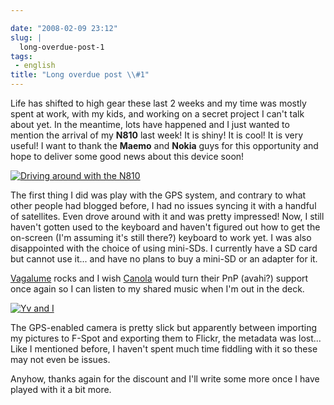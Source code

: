 ```yaml
---

date: "2008-02-09 23:12"
slug: |
  long-overdue-post-1
tags:
 - english
title: "Long overdue post \\#1"
---
```


Life has shifted to high gear these last 2 weeks and my time was mostly
spent at work, with my kids, and working on a secret project I can't
talk about yet. In the meantime, lots have happened and I just wanted to
mention the arrival of my **N810** last week! It is shiny! It is cool!
It is very useful! I want to thank the **Maemo** and **Nokia** guys for
this opportunity and hope to deliver some good news about this device
soon!

[![Driving around with the
N810](http://farm3.static.flickr.com/2349/2253630362_a5719c380c_o.jpg)](http://www.flickr.com/photos/ogmaciel/2253630362/)

The first thing I did was play with the GPS system, and contrary to what
other people had blogged before, I had no issues syncing it with a
handful of satellites. Even drove around with it and was pretty
impressed! Now, I still haven't gotten used to the keyboard and haven't
figured out how to get the on-screen (I'm assuming it's still there?)
keyboard to work yet. I was also disappointed with the choice of using
mini-SDs. I currently have a SD card but cannot use it... and have no
plans to buy a mini-SD or an adapter for it.

[Vagalume](https://garage.maemo.org/projects/vagalume) rocks and I wish
[Canola](http://openbossa.indt.org.br/canola/) would turn their PnP
(avahi?) support once again so I can listen to my shared music when I'm
out in the deck.

[![Yv and
I](http://farm3.static.flickr.com/2042/2252831769_4499c08ff6_o.jpg)](http://www.flickr.com/photos/ogmaciel/2252831769/)

The GPS-enabled camera is pretty slick but apparently between importing
my pictures to F-Spot and exporting them to Flickr, the metadata was
lost... Like I mentioned before, I haven't spent much time fiddling with
it so these may not even be issues.

Anyhow, thanks again for the discount and I'll write some more once I
have played with it a bit more.
